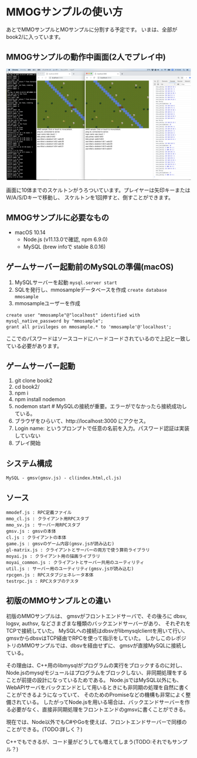 # MMOGサンプルの使い方


あとでMMOサンプルとMOサンプルに分割する予定です。
いまは、全部がbook2/に入っています。


## MMOGサンプルの動作中画面(2人でプレイ中)

<img src="./mmosample.png">

画面に10体までのスケルトンがうろついています。プレイヤーは矢印キーまたはW/A/S/Dキーで移動し、
スケルトンを1回押すと、倒すことができます。

## MMOGサンプルに必要なもの

- macOS 10.14
   - Node.js (v11.13.0で確認, npm 6.9.0)
   - MySQL (brew infoで stable 8.0.16)
   

## ゲームサーバー起動前のMySQLの準備(macOS)

1. MySQLサーバーを起動 ```mysql.server start```
2. SQLを発行し、mmosampleデータベースを作成 ```create database mmosample```
3. mmosampleユーザーを作成

```
create user "mmosample"@"localhost" identified with mysql_native_password by "mmosample";
grant all privileges on mmosample.* to 'mmosample'@'localhost';
```

ここでのパスワードはソースコードにハードコードされているので上記と一致している必要があります。

## ゲームサーバー起動

1. git clone book2    
2. cd book2/
3. npm i
4. npm install nodemon
5. nodemon start  # MySQLの接続が重要。エラーがでなかったら接続成功している。
6. ブラウザをひらいて、http://localhost:3000 にアクセス。
7. Login name: というプロンプトで任意の名前を入力。パスワード認証は実装していない
8. プレイ開始


## システム構成

```
MySQL - gmsv(gmsv.js) - cl(index.html,cl.js)
```

## ソース

```
mmodef.js : RPC定義ファイル
mmo_cl.js : クライアント用RPCスタブ
mmo_sv.js : サーバー用RPCスタブ
gmsv.js : gmsvの本体
cl.js : クライアントの本体
game.js : gmsvのゲーム内容(gmsv.jsが読み込む)
gl-matrix.js : クライアントとサーバーの両方で使う算術ライブラリ
moyai.js : クライアント用の描画ライブラリ
moyai_common.js : クライアントとサーバー共用のユーティリティ
util.js : サーバー用のユーティリティ(gmsv.jsが読み込む)
rpcgen.js : RPCスタブジェネレータ本体
testrpc.js : RPCスタブのテスタ
```

## 初版のMMOサンプルとの違い

初版のMMOサンプルは、
gmsvがフロントエンドサーバで、その後ろに dbsv, logsv, authsv, などさまざまな種類のバックエンドサーバーがあり、
それぞれをTCPで接続していた。
MySQLへの接続はdbsvがlibmysqlclientを用いて行い、gmsvからdbsvはTCP経由でRPCを使って指示をしていた。
しかしこのレポジトリのMMOサンプルでは、dbsvを経由せずに、 gmsvが直接MySQLに接続している。

その理由は、C++用のlibmysqlがプログラムの実行をブロックするのに対し、
Node.jsのmysqlモジュールはプログラムをブロックしない、非同期処理をすることが前提の設計になっているためである。
Node.jsではMySQL以外にも、WebAPIサーバをバックエンドとして用いるときにも非同期の処理を自然に書くことができるようになっていて、
そのためのPromiseなどの機構も非常によく整備されている。
したがってNode.jsを用いる場合は、バックエンドサーバーを作る必要がなく、直接非同期処理をフロントエンドのgmsvに書くことができる。

現在では、Node以外でもC#やGoを使えば、フロントエンドサーバーで同様のことができる。(TODO:詳しく？)

C++でもできるが、コード量がどうしても増えてしまう(TODO:それでもサンプル？)




